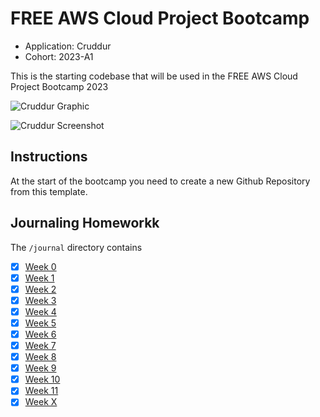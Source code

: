 # FREE AWS Cloud Project Bootcamp

- Application: Cruddur
- Cohort: 2023-A1

This is the starting codebase that will be used in the FREE AWS Cloud Project Bootcamp 2023

![Cruddur Graphic](_docs/assets/cruddur-banner.jpg)

![Cruddur Screenshot](_docs/assets/cruddur-screenshot.png)

## Instructions

At the start of the bootcamp you need to create a new Github Repository from this template.

## Journaling Homeworkk

The `/journal` directory contains

- [X] [Week 0](journal/week0.md)
- [X] [Week 1](journal/week1.md)
- [X] [Week 2](journal/week2.md)
- [X] [Week 3](journal/week3.md)
- [X] [Week 4](journal/week4.md)
- [X] [Week 5](journal/week5.md)
- [X] [Week 6](journal/week6.md)
- [X] [Week 7](journal/week7.md)
- [X] [Week 8](journal/week8.md)
- [X] [Week 9](journal/week9.md)
- [X] [Week 10](journal/week10.md)
- [X] [Week 11](journal/week11.md)
- [X] [Week X](journal/weekX.md)
